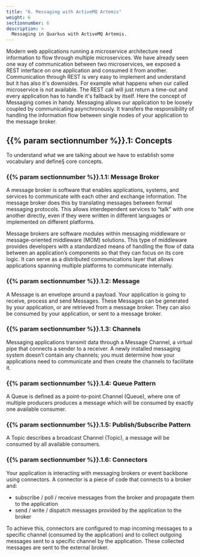 ```yaml
---
title: "6. Messaging with ActiveMQ Artemis"
weight: 6
sectionnumber: 6
description: >
  Messaging in Quarkus with ActiveMQ Artemis.
---
```


Modern web applications running a microservice architecture need information to flow through multiple microservices. We have already seen one way of communication between two microservices, we exposed a REST interface on one application and consumed it from another. Communication through REST is very easy to implement and understand but it has also it's downsides.
For example what happens when our called microservice is not available. The REST call will just return a time-out and every application has to handle it's fallback by itself.
Here the concept of Messaging comes in handy. Messaging allows our application to be loosely coupled by communicating asynchronously. It transfers the responsibility of handling the information flow between single nodes of your application to the message broker.


## {{% param sectionnumber %}}.1: Concepts

To understand what we are talking about we have to establish some vocabulary and define§ core concepts.


### {{% param sectionnumber %}}.1.1: Message Broker

A message broker is software that enables applications, systems, and services to communicate with each other and exchange information. The message broker does this by translating messages between formal messaging protocols. This allows interdependent services to “talk” with one another directly, even if they were written in different languages or implemented on different platforms.

Message brokers are software modules within messaging middleware or message-oriented middleware (MOM) solutions. This type of middleware provides developers with a standardized means of handling the flow of data between an application’s components so that they can focus on its core logic. It can serve as a distributed communications layer that allows applications spanning multiple platforms to communicate internally.


### {{% param sectionnumber %}}.1.2: Message

A Message is an envelope around a payload. Your application is going to receive, process and send Messages. These Messages can be generated by your application, or are retrieved from a message broker. They can also be consumed by your application, or sent to a message broker.


### {{% param sectionnumber %}}.1.3: Channels

Messaging applications transmit data through a Message Channel, a virtual pipe that connects a sender to a receiver. A newly installed messaging system doesn’t contain any channels; you must determine how your applications need to communicate and then create the channels to facilitate it.


### {{% param sectionnumber %}}.1.4: Queue Pattern

A Queue is defined as a point-to-point Channel (Queue), where one of multiple producers produces a message which will be consumed by exactly one available consumer.


### {{% param sectionnumber %}}.1.5: Publish/Subscribe Pattern

A Topic describes a broadcast Channel (Topic), a message will be consumed by all available consumers.


### {{% param sectionnumber %}}.1.6: Connectors

Your application is interacting with messaging brokers or event backbone using connectors. A connector is a piece of code that connects to a broker and:

* subscribe / poll / receive messages from the broker and propagate them to the application
* send / write / dispatch messages provided by the application to the broker

To achieve this, connectors are configured to map incoming messages to a specific channel (consumed by the application) and to collect outgoing messages sent to a specific channel by the application. These collected messages are sent to the external broker.
